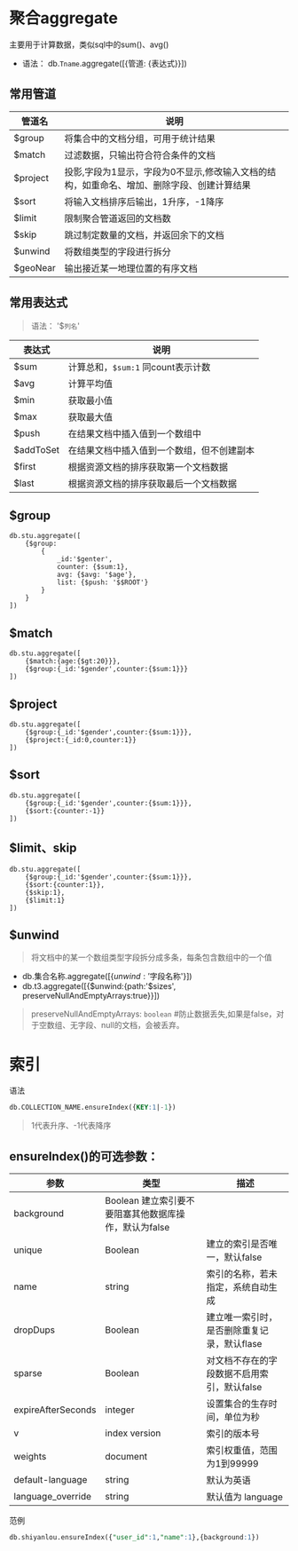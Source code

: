 # 聚合aggregate
主要用于计算数据，类似sql中的sum()、avg()
- 语法： db.`Tname`.aggregate([{管道: {表达式}}])

## 常用管道
管道名 | 说明
------ | -----
$group | 将集合中的文档分组，可用于统计结果
$match | 过滤数据，只输出符合符合条件的文档
$project | 投影,字段为1显示，字段为0不显示,修改输入文档的结构，如重命名、增加、删除字段、创建计算结果
$sort    | 将输入文档排序后输出，1升序，-1降序
$limit    |限制聚合管道返回的文档数
$skip    | 跳过制定数量的文档，并返回余下的文档
$unwind  | 将数组类型的字段进行拆分
$geoNear | 输出接近某一地理位置的有序文档

## 常用表达式
> 语法： '$`列名`'

表达式 | 说明
------ | -----
$sum    | 计算总和，`$sum:1` 同count表示计数
$avg    | 计算平均值
$min    | 获取最小值
$max    | 获取最大值
$push    | 在结果文档中插入值到一个数组中
$addToSet | 在结果文档中插入值到一个数组，但不创建副本
$first    | 根据资源文档的排序获取第一个文档数据
$last    | 根据资源文档的排序获取最后一个文档数据

## $group
```
db.stu.aggregate([
    {$group:
        {
            _id:'$genter',
            counter: {$sum:1},
            avg: {$avg: '$age'},
            list: {$push: '$$ROOT'}
        }
    }
])
```

## $match
```
db.stu.aggregate([
    {$match:{age:{$gt:20}}},
    {$group:{_id:'$gender',counter:{$sum:1}}}
])
```

## $project
```
db.stu.aggregate([
    {$group:{_id:'$gender',counter:{$sum:1}}},
    {$project:{_id:0,counter:1}}
])
```

## $sort
```
db.stu.aggregate([
    {$group:{_id:'$gender',counter:{$sum:1}}},
    {$sort:{counter:-1}}
])
```

## $limit、skip
```
db.stu.aggregate([
    {$group:{_id:'$gender',counter:{$sum:1}}},
    {$sort:{counter:1}},
    {$skip:1},
    {$limit:1}
])
```

## $unwind
> 将文档中的某一个数组类型字段拆分成多条，每条包含数组中的一个值
- db.集合名称.aggregate([{$unwind:'$字段名称'}])
- db.t3.aggregate([{$unwind:{path:'$sizes', preserveNullAndEmptyArrays:true}}])

> preserveNullAndEmptyArrays: `boolean`  #防止数据丢失,如果是false，对于空数组、无字段、null的文档，会被丢弃。

# 索引
语法
```sql
db.COLLECTION_NAME.ensureIndex({KEY:1|-1})
```
> 1代表升序、-1代表降序

## ensureIndex()的可选参数：

参数|	类型|	描述
--- | --- | ---
background|	Boolean	建立索引要不要阻塞其他数据库操作，默认为false
unique|	Boolean|	建立的索引是否唯一，默认false|
name|	string|	索引的名称，若未指定，系统自动生成
dropDups|	Boolean|	建立唯一索引时，是否删除重复记录，默认flase
sparse|	Boolean|	对文档不存在的字段数据不启用索引，默认false
expireAfterSeconds|	integer|	设置集合的生存时间，单位为秒
v|	index version|	索引的版本号
weights|	document|	索引权重值，范围为1到99999
default-language|	string|	默认为英语
language_override|	string|	默认值为 language

范例
```sql
db.shiyanlou.ensureIndex({"user_id":1,"name":1},{background:1})
```

